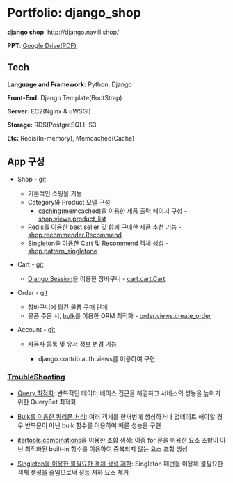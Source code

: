 # Portfolio: django_shop

**django shop**: http://django.navill.shop/

**PPT**: [Google Drive(PDF)](https://drive.google.com/file/d/1pseR-K55QMxrJqaDQHK2MGOJDZAhoV7g/view?usp=sharing)

## Tech
**Language and Framework:** Python, Django

**Front-End:** Django Template(BootStrap) 

**Server:** EC2(Nginx & uWSGI)

**Storage:** RDS(PostgreSQL), S3

**Etc:** Redis(In-memory), Memcached(Cache)

## App 구성

- Shop - [git](https://github.com/navill/port_django_shop/tree/master/django_shop/shop)
  - 기본적인 쇼핑몰 기능
  - Category와 Product 모델 구성
    - [caching](README_Folder/django_cache.md)(memcached)을 이용한 제품 출력 페이지 구성 - [shop.views.product_list](https://github.com/navill/port_django_shop/blob/bd3073bce901ea43acee398592e88a5d86120b74/django_shop/shop/views.py#L13)
  - [Redis](README_Folder/redis.md)를 이용한 best seller 및 함께 구매한 제품 추천 기능 - [shop.recommender.Recommend](https://github.com/navill/port_django_shop/blob/fbee725b131d1584e0578d92006bf182d07d4f1f/django_shop/shop/recommender.py#L14)
  - Singleton을 이용한 Cart 및 Recommend 객체 생성 - [shop.pattern_singletone](https://github.com/navill/port_django_shop/blob/master/django_shop/shop/pattern_singleton.py)
  
- Cart - [git](https://github.com/navill/port_django_shop/tree/master/django_shop/cart)
  
  - [Django Session](README_Folder/django_shop_session.md)을 이용한 장바구니 - [cart.cart.Cart](https://github.com/navill/port_django_shop/blob/de62a57a9f5a27831ca09f74f86c1894b4bb1c19/django_shop/cart/cart.py#L6)
  
- Order - [git](https://github.com/navill/port_django_shop/tree/master/django_shop/order)
  - 장바구니에 담긴 물품 구매 단계
  - 물품 주문 시, [bulk](https://docs.djangoproject.com/en/2.2/ref/models/querysets/#bulk-create)를 이용한 ORM 최적화 - [order.views.create_order](https://github.com/navill/port_django_shop/blob/fd72e1d3dfa46faec563623803a2403eac9d5ae0/django_shop/order/views.py#L15)

- Account - [git](https://github.com/navill/port_django_shop/tree/master/django_shop/account)
  - 사용자 등록 및 유저 정보 변경 기능
    
    - django.contrib.auth.views를 이용하여 구현
    
      

### [TroubleShooting](README_Folder/20191106_troubleshooting.md)

- [Query 최적화](https://github.com/navill/port_django_shop/blob/master/README_Folder/20191106_troubleshooting.md#queryset-최적화---1): 반복적인 데이터 베이스 접근을 해결하고 서비스의 성능을 높이기 위한 QuerySet 최적화

- [Bulk를 이용한 쿼리문 처리](https://github.com/navill/port_django_shop/blob/master/README_Folder/20191106_troubleshooting.md#bulk를-이용한-쿼리문-처리): 여러 객체를 한꺼번에 생성하거나 업데이트 해야할 경우 반복문이 아닌 bulk 함수를 이용하여 빠른 성능을 구현
- [itertools.combinations](https://github.com/navill/port_django_shop/blob/master/README_Folder/20191106_troubleshooting.md#itertoolscombinations을-이용한-조합-생성)을 이용한 조합 생성: 이중 for 문을 이용한 요소 조합이 아닌 최적화된 built-in 함수를 이용하여 중복되지 않는 요소 조합 생성
- [Singleton을 이용한 불필요한 객체 생성 제한](https://github.com/navill/port_django_shop/blob/master/README_Folder/20191106_troubleshooting.md#singleton을-이용한-불필요한-객체-생성-제한): Singleton 패턴을 이용해 불필요한 객체 생성을 줄임으로써 성능 저하 요소 제거

